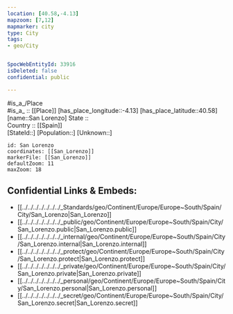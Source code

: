 ```yaml
---
location: [40.58,-4.13] 
mapzoom: [7,12] 
mapmarker: city 
type: City
tags:
- geo/City


SpocWebEntityId: 33916
isDeleted: false
confidential: public

---
```

#is_a_/Place  
#is_a_ :: [[Place]] 
[has_place_longitude::-4.13] 
[has_place_latitude::40.58] 
[name::San Lorenzo] 
State ::  
Country :: [[Spain]]  
[StateId::] 
[Population::] 
[Unknown::] 


```leaflet
id: San Lorenzo
coordinates: [[San_Lorenzo]] 
markerFile: [[San_Lorenzo]] 
defaultZoom: 11 
maxZoom: 18
```


## Confidential Links & Embeds: 
- [[../../../../../../../_Standards/geo/Continent/Europe/Europe~South/Spain/City/San_Lorenzo|San_Lorenzo]] 
- [[../../../../../../../_public/geo/Continent/Europe/Europe~South/Spain/City/San_Lorenzo.public|San_Lorenzo.public]] 
- [[../../../../../../../_internal/geo/Continent/Europe/Europe~South/Spain/City/San_Lorenzo.internal|San_Lorenzo.internal]] 
- [[../../../../../../../_protect/geo/Continent/Europe/Europe~South/Spain/City/San_Lorenzo.protect|San_Lorenzo.protect]] 
- [[../../../../../../../_private/geo/Continent/Europe/Europe~South/Spain/City/San_Lorenzo.private|San_Lorenzo.private]] 
- [[../../../../../../../_personal/geo/Continent/Europe/Europe~South/Spain/City/San_Lorenzo.personal|San_Lorenzo.personal]] 
- [[../../../../../../../_secret/geo/Continent/Europe/Europe~South/Spain/City/San_Lorenzo.secret|San_Lorenzo.secret]] 
